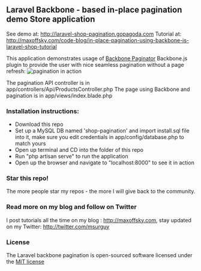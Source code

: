 ## Laravel Backbone - based in-place pagination demo Store application

See demo at: http://laravel-shop-pagination.gopagoda.com
Tutorial at: http://maxoffsky.com/code-blog/in-place-pagination-using-backbone-js-laravel-shop-tutorial

This application demonstrates usage of [Backbone Paginator](http://backbone-paginator.github.io/backbone.paginator/) Backbone.js plugin to provide the user with nice seamless pagination without a page refresh:
![pagination in action](https://raw.github.com/msurguy/laravel-backbone-pagination/master/pagination.gif)

The pagination API controller is in app/controllers/Api/ProductsController.php
The page using Backbone and pagination is in app/views/index.blade.php

### Installation instructions:
- Download this repo
- Set up a MySQL DB named 'shop-pagination' and import install.sql file into it, make sure you edit credentials in app/config/database.php to match yours
- Open up terminal and CD into the folder of this repo
- Run "php artisan serve" to run the application
- Open up the browser and navigate to "localhost:8000" to see it in action

### Star this repo!

The more people star my repos - the more I will give back to the community.

### Read more on my blog and follow on Twitter

I post tutorials all the time on my blog : http://maxoffsky.com, stay updated on my Twitter: http://twitter.com/msurguy

### License

The Laravel backbone pagination is open-sourced software licensed under the [MIT license](http://opensource.org/licenses/MIT)
